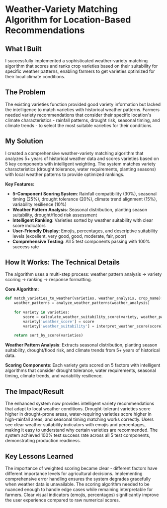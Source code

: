 # Weather-Variety Matching Algorithm for Location-Based Recommendations

## What I Built
I successfully implemented a sophisticated weather-variety matching algorithm that scores and ranks crop varieties based on their suitability for specific weather patterns, enabling farmers to get varieties optimized for their local climate conditions.

## The Problem
The existing varieties function provided good variety information but lacked the intelligence to match varieties with historical weather patterns. Farmers needed variety recommendations that consider their specific location's climate characteristics - rainfall patterns, drought risk, seasonal timing, and climate trends - to select the most suitable varieties for their conditions.

## My Solution
I created a comprehensive weather-variety matching algorithm that analyzes 5+ years of historical weather data and scores varieties based on 5 key components with intelligent weighting. The system matches variety characteristics (drought tolerance, water requirements, planting seasons) with local weather patterns to provide optimized rankings.

**Key Features:**
- **5-Component Scoring System**: Rainfall compatibility (30%), seasonal timing (25%), drought tolerance (20%), climate trend alignment (15%), variability resilience (10%)
- **Weather Pattern Analysis**: Seasonal distribution, planting season suitability, drought/flood risk assessment
- **Intelligent Ranking**: Varieties sorted by weather suitability with clear score indicators
- **User-Friendly Display**: Emojis, percentages, and descriptive suitability levels (excellent, very good, good, moderate, fair, poor)
- **Comprehensive Testing**: All 5 test components passing with 100% success rate

## How It Works: The Technical Details
The algorithm uses a multi-step process: weather pattern analysis → variety scoring → ranking → response formatting.

**Core Algorithm:**
```python
def match_varieties_to_weather(varieties, weather_analysis, crop_name):
    weather_patterns = analyze_weather_patterns(weather_analysis)
    
    for variety in varieties:
        score = calculate_weather_suitability_score(variety, weather_patterns)
        variety['weather_score'] = score
        variety['weather_suitability'] = interpret_weather_score(score)
    
    return sort_by_score(varieties)
```

**Weather Pattern Analysis**: Extracts seasonal distribution, planting season suitability, drought/flood risk, and climate trends from 5+ years of historical data.

**Scoring Components**: Each variety gets scored on 5 factors with intelligent algorithms that consider drought tolerance, water requirements, seasonal timing, climate trends, and variability resilience.

## The Impact/Result
The enhanced system now provides intelligent variety recommendations that adapt to local weather conditions. Drought-tolerant varieties score higher in drought-prone areas, water-requiring varieties score higher in high-rainfall areas, and seasonal timing matching works correctly. Users see clear weather suitability indicators with emojis and percentages, making it easy to understand why certain varieties are recommended. The system achieved 100% test success rate across all 5 test components, demonstrating production readiness.

## Key Lessons Learned
The importance of weighted scoring became clear - different factors have different importance levels for agricultural decisions. Implementing comprehensive error handling ensures the system degrades gracefully when weather data is unavailable. The scoring algorithm needed to be nuanced enough to handle edge cases while remaining interpretable for farmers. Clear visual indicators (emojis, percentages) significantly improve the user experience compared to raw numerical scores. 
